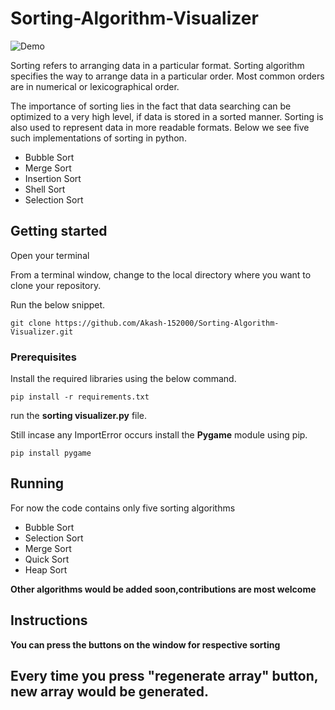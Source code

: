 # Sorting-Algorithm-Visualizer

![Demo](gif.gif)

Sorting refers to arranging data in a particular format. Sorting algorithm specifies the way to arrange data in a particular order. Most common orders are in numerical or lexicographical order.

The importance of sorting lies in the fact that data searching can be optimized to a very high level, if data is stored in a sorted manner. Sorting is also used to represent data in more readable formats. Below we see five such implementations of sorting in python.

* Bubble Sort
* Merge Sort
* Insertion Sort
* Shell Sort
* Selection Sort

## Getting started

Open your terminal

From a terminal window, change to the local directory where you want to clone your repository.

Run the below snippet.
```
git clone https://github.com/Akash-152000/Sorting-Algorithm-Visualizer.git
```
### Prerequisites

Install the required libraries using the below command.

```
pip install -r requirements.txt
```

run the **sorting visualizer.py** file.

Still incase any ImportError occurs install the **Pygame** module using pip.
```
pip install pygame
```
## Running 

For now the code contains only five sorting algorithms

* Bubble Sort
* Selection Sort
* Merge Sort
* Quick Sort
* Heap Sort

**Other algorithms would be added soon,contributions are most welcome**

## Instructions

**You can press the buttons on the window for respective sorting**

## Every time you press "regenerate array" button, new array would be generated.


